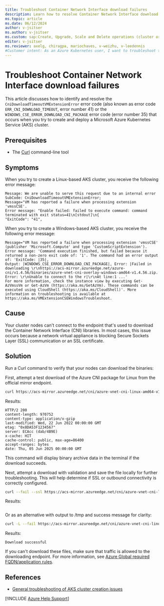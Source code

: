 ```yaml
---
title: Troubleshoot Container Network Interface download failures
description: Learn how to resolve Container Network Interface download failures when you try to create and deploy an Azure Kubernetes Service (AKS) cluster.
ms.topic: article
ms.date: 06/12/2024
author: v-jsitser
ms.author: v-jsitser
ms.custom: sap:Create, Upgrade, Scale and Delete operations (cluster or nodepool), innovation-engine
editor: v-jsitser
ms.reviewer: axelg, chiragpa, mariochaves, v-weizhu, v-leedennis
#Customer intent: As an Azure Kubernetes user, I want to troubleshoot the container network interface download failures so that I can successfully create and deploy an Azure Kubernetes Service (AKS) cluster.
---
```


# Troubleshoot Container Network Interface download failures

This article discusses how to identify and resolve the `CniDownloadTimeoutVMExtensionError` error code (also known as error code `ERR_CNI_DOWNLOAD_TIMEOUT`, error number 41) or the `WINDOWS_CSE_ERROR_DOWNLOAD_CNI_PACKAGE` error code (error number 35) that occurs when you try to create and deploy a Microsoft Azure Kubernetes Service (AKS) cluster.

## Prerequisites

- The [Curl](https://curl.se/download.html) command-line tool

## Symptoms

When you try to create a Linux-based AKS cluster, you receive the following error message:

```output
Message: We are unable to serve this request due to an internal error
SubCode: CniDownloadTimeoutVMExtensionError;
Message="VM has reported a failure when processing extension 'vmssCSE'.
Error message: "Enable failed: failed to execute command: command terminated with exit status=41\n[stdout]\n{
"ExitCode": "41",
```

When you try to create a Windows-based AKS cluster, you receive the following error message:

```output
Message="VM has reported a failure when processing extension 'vmssCSE' (publisher 'Microsoft.Compute' and type 'CustomScriptExtension').
Error message: 'Command execution finished, but failed because it returned a non-zero exit code of: '1'. The command had an error output of: 'ExitCode: |35|,
Output: |WINDOWS_CSE_ERROR_DOWNLOAD_CNI_PACKAGE|, Error: |Failed in downloading \r\nhttps://acs-mirror.azureedge.net/azure-cni/v1.4.56/binaries/azure-vnet-cni-overlay-windows-amd64-v1.4.56.zip.
Error: \r\nUnable to connect to the r|\r\nAt line:1 ...'
For more information, check the instance view by executing Get-AzVmssVm or Get-AzVm (https://aka.ms/GetAzVm). These commands can be executed using CloudShell (https://aka.ms/CloudShell)'. More information on troubleshooting is available at https://aka.ms/VMExtensionCSEWindowsTroubleshoot.
```

## Cause

Your cluster nodes can't connect to the endpoint that's used to download the Container Network Interface (CNI) libraries. In most cases, this issue occurs because a network virtual appliance is blocking Secure Sockets Layer (SSL) communication or an SSL certificate.

## Solution

Run a Curl command to verify that your nodes can download the binaries:

First, attempt a test download of the Azure CNI package for Linux from the official mirror endpoint.

```bash
curl https://acs-mirror.azureedge.net/cni/azure-vnet-cni-linux-amd64-v1.0.25.tgz
```

Results:

<!-- expected_similarity=0.3 -->

```output
HTTP/2 200 
content-length: 970752
content-type: application/x-gzip
last-modified: Wed, 22 Jun 2022 00:00:00 GMT
etag: "0x8DA53F1234567"
server: ECAcc (dab/4B9E)
x-cache: HIT
cache-control: public, max-age=86400
accept-ranges: bytes
date: Thu, 05 Jun 2025 00:00:00 GMT
```

This command will display binary archive data in the terminal if the download succeeds.

Next, attempt a download with validation and save the file locally for further troubleshooting. This will help determine if SSL or outbound connectivity is correctly configured.

```bash
curl --fail --ssl https://acs-mirror.azureedge.net/cni/azure-vnet-cni-linux-amd64-v1.0.25.tgz  --output /opt/cni/downloads/azure-vnet-cni-linux-amd64-v1.0.25.tgz
```

Results:

<!-- expected_similarity=0.3 -->

```output
```

Or as an alternative with output to /tmp and success message for clarity:

```bash
curl -L --fail https://acs-mirror.azureedge.net/cni/azure-vnet-cni-linux-amd64-v1.0.25.tgz --output /tmp/azure-vnet-cni-test.tgz && echo "Download successful" || echo "Download failed"
```

Results:

<!-- expected_similarity=0.3 -->

```output
Download successful
```

If you can't download these files, make sure that traffic is allowed to the downloading endpoint. For more information, see [Azure Global required FQDN/application rules](/azure/aks/outbound-rules-control-egress#azure-global-required-fqdn--application-rules).

## References

- [General troubleshooting of AKS cluster creation issues](troubleshoot-aks-cluster-creation-issues.md)

[!INCLUDE [Azure Help Support](../../../includes/azure-help-support.md)]
